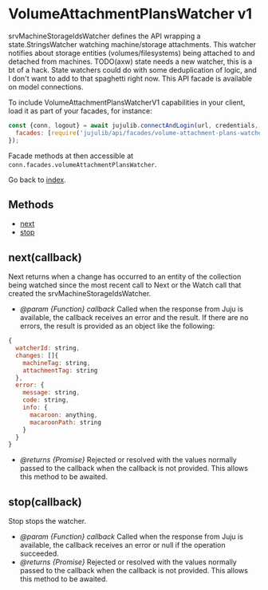 <!---
NOTE: this file has been generated by the doc command in js-libjuju
on Fri 2018/11/09 14:32:38 UTC. Do not manually edit this file.
--->
# VolumeAttachmentPlansWatcher v1

srvMachineStorageIdsWatcher defines the API wrapping a state.StringsWatcher
  watching machine/storage attachments. This watcher notifies about storage
  entities (volumes/filesystems) being attached to and detached from
  machines.  TODO(axw) state needs a new watcher, this is a bt of a hack.
  State watchers could do with some deduplication of logic, and I don't want
  to add to that spaghetti right now.
This API facade is available on model connections.

To include VolumeAttachmentPlansWatcherV1 capabilities in your client, load it as
part of your facades, for instance:
```javascript
const {conn, logout} = await jujulib.connectAndLogin(url, credentials, {
  facades: [require('jujulib/api/facades/volume-attachment-plans-watcher-v1')]
});
```
Facade methods at then accessible at `conn.facades.volumeAttachmentPlansWatcher`.

Go back to [index](index.md).

## Methods
- [next](#nextcallback)
- [stop](#stopcallback)

## next(callback)
Next returns when a change has occurred to an entity of the collection
    being watched since the most recent call to Next or the Watch call that
    created the srvMachineStorageIdsWatcher.

- *@param {Function} callback* Called when the response from Juju is available,
  the callback receives an error and the result. If there are no errors, the
  result is provided as an object like the following:
```javascript
{
  watcherId: string,
  changes: []{
    machineTag: string,
    attachmentTag: string
  },
  error: {
    message: string,
    code: string,
    info: {
      macaroon: anything,
      macaroonPath: string
    }
  }
}
```
- *@returns {Promise}* Rejected or resolved with the values normally passed to
  the callback when the callback is not provided.
  This allows this method to be awaited.

## stop(callback)
Stop stops the watcher.

- *@param {Function} callback* Called when the response from Juju is available,
  the callback receives an error or null if the operation succeeded.
- *@returns {Promise}* Rejected or resolved with the values normally passed to
  the callback when the callback is not provided.
  This allows this method to be awaited.